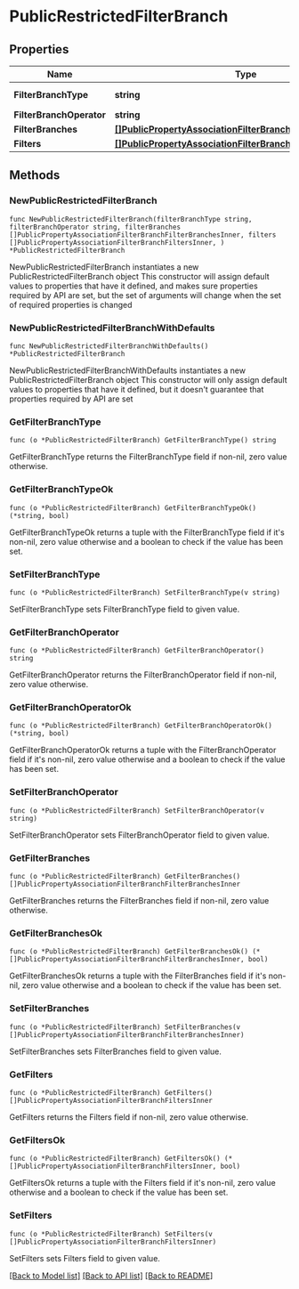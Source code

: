 # PublicRestrictedFilterBranch

## Properties

Name | Type | Description | Notes
------------ | ------------- | ------------- | -------------
**FilterBranchType** | **string** |  | [default to "RESTRICTED"]
**FilterBranchOperator** | **string** |  | 
**FilterBranches** | [**[]PublicPropertyAssociationFilterBranchFilterBranchesInner**](PublicPropertyAssociationFilterBranchFilterBranchesInner.md) |  | 
**Filters** | [**[]PublicPropertyAssociationFilterBranchFiltersInner**](PublicPropertyAssociationFilterBranchFiltersInner.md) |  | 

## Methods

### NewPublicRestrictedFilterBranch

`func NewPublicRestrictedFilterBranch(filterBranchType string, filterBranchOperator string, filterBranches []PublicPropertyAssociationFilterBranchFilterBranchesInner, filters []PublicPropertyAssociationFilterBranchFiltersInner, ) *PublicRestrictedFilterBranch`

NewPublicRestrictedFilterBranch instantiates a new PublicRestrictedFilterBranch object
This constructor will assign default values to properties that have it defined,
and makes sure properties required by API are set, but the set of arguments
will change when the set of required properties is changed

### NewPublicRestrictedFilterBranchWithDefaults

`func NewPublicRestrictedFilterBranchWithDefaults() *PublicRestrictedFilterBranch`

NewPublicRestrictedFilterBranchWithDefaults instantiates a new PublicRestrictedFilterBranch object
This constructor will only assign default values to properties that have it defined,
but it doesn't guarantee that properties required by API are set

### GetFilterBranchType

`func (o *PublicRestrictedFilterBranch) GetFilterBranchType() string`

GetFilterBranchType returns the FilterBranchType field if non-nil, zero value otherwise.

### GetFilterBranchTypeOk

`func (o *PublicRestrictedFilterBranch) GetFilterBranchTypeOk() (*string, bool)`

GetFilterBranchTypeOk returns a tuple with the FilterBranchType field if it's non-nil, zero value otherwise
and a boolean to check if the value has been set.

### SetFilterBranchType

`func (o *PublicRestrictedFilterBranch) SetFilterBranchType(v string)`

SetFilterBranchType sets FilterBranchType field to given value.


### GetFilterBranchOperator

`func (o *PublicRestrictedFilterBranch) GetFilterBranchOperator() string`

GetFilterBranchOperator returns the FilterBranchOperator field if non-nil, zero value otherwise.

### GetFilterBranchOperatorOk

`func (o *PublicRestrictedFilterBranch) GetFilterBranchOperatorOk() (*string, bool)`

GetFilterBranchOperatorOk returns a tuple with the FilterBranchOperator field if it's non-nil, zero value otherwise
and a boolean to check if the value has been set.

### SetFilterBranchOperator

`func (o *PublicRestrictedFilterBranch) SetFilterBranchOperator(v string)`

SetFilterBranchOperator sets FilterBranchOperator field to given value.


### GetFilterBranches

`func (o *PublicRestrictedFilterBranch) GetFilterBranches() []PublicPropertyAssociationFilterBranchFilterBranchesInner`

GetFilterBranches returns the FilterBranches field if non-nil, zero value otherwise.

### GetFilterBranchesOk

`func (o *PublicRestrictedFilterBranch) GetFilterBranchesOk() (*[]PublicPropertyAssociationFilterBranchFilterBranchesInner, bool)`

GetFilterBranchesOk returns a tuple with the FilterBranches field if it's non-nil, zero value otherwise
and a boolean to check if the value has been set.

### SetFilterBranches

`func (o *PublicRestrictedFilterBranch) SetFilterBranches(v []PublicPropertyAssociationFilterBranchFilterBranchesInner)`

SetFilterBranches sets FilterBranches field to given value.


### GetFilters

`func (o *PublicRestrictedFilterBranch) GetFilters() []PublicPropertyAssociationFilterBranchFiltersInner`

GetFilters returns the Filters field if non-nil, zero value otherwise.

### GetFiltersOk

`func (o *PublicRestrictedFilterBranch) GetFiltersOk() (*[]PublicPropertyAssociationFilterBranchFiltersInner, bool)`

GetFiltersOk returns a tuple with the Filters field if it's non-nil, zero value otherwise
and a boolean to check if the value has been set.

### SetFilters

`func (o *PublicRestrictedFilterBranch) SetFilters(v []PublicPropertyAssociationFilterBranchFiltersInner)`

SetFilters sets Filters field to given value.



[[Back to Model list]](../README.md#documentation-for-models) [[Back to API list]](../README.md#documentation-for-api-endpoints) [[Back to README]](../README.md)


